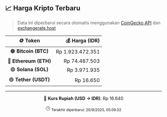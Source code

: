 

<!-- HARGA_KRIPTO -->
## 📈 Harga Kripto Terbaru

> Data ini diperbarui secara otomatis menggunakan [CoinGecko API](https://www.coingecko.com/) dan [exchangerate.host](https://exchangerate.host/)

<div align="center">

| 🪙 Token | 💰 Harga (IDR) |
|:------:|---------------:|
| 🟠 **Bitcoin (BTC)**   | Rp 1.923.472.351 |
| 🔵 **Ethereum (ETH)**  | Rp 74.487.503 |
| 🟣 **Solana (SOL)**    | Rp 3.971.935 |
| 🟢 **Tether (USDT)**   | Rp 16.650 |

---

💱 **Kurs Rupiah (USD → IDR)**: Rp 16.640

🕒 <sub>Terakhir diperbarui: 20/9/2025, 05.09.02</sub>

</div>
<!-- /HARGA_KRIPTO -->